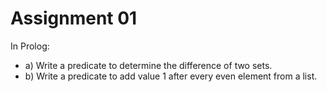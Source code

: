 # Assignment 01
In Prolog:
- a) Write a predicate to determine the difference of two sets.
- b) Write a predicate to add value 1 after every even element from a list.
